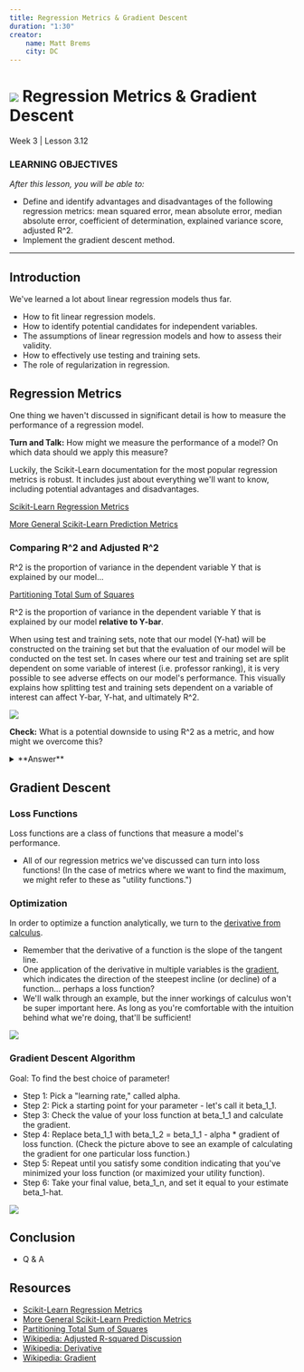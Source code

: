 ```yaml
---
title: Regression Metrics & Gradient Descent
duration: "1:30"
creator:
    name: Matt Brems
    city: DC
---
```


# ![](https://ga-dash.s3.amazonaws.com/production/assets/logo-9f88ae6c9c3871690e33280fcf557f33.png) Regression Metrics & Gradient Descent
Week 3 | Lesson 3.12

### LEARNING OBJECTIVES
*After this lesson, you will be able to:*
- Define and identify advantages and disadvantages of the following regression metrics: mean squared error, mean absolute error, median absolute error, coefficient of determination, explained variance score, adjusted R^2.
- Implement the gradient descent method.

---

## Introduction
We've learned a lot about linear regression models thus far.
- How to fit linear regression models.
- How to identify potential candidates for independent variables.
- The assumptions of linear regression models and how to assess their validity.
- How to effectively use testing and training sets.
- The role of regularization in regression.

## Regression Metrics
One thing we haven't discussed in significant detail is how to measure the performance of a regression model.

**Turn and Talk:** How might we measure the performance of a model? On which data should we apply this measure?

Luckily, the Scikit-Learn documentation for the most popular regression metrics is robust. It includes just about everything we'll want to know, including potential advantages and disadvantages.

[Scikit-Learn Regression Metrics](http://scikit-learn.org/stable/modules/model_evaluation.html#regression-metrics)

[More General Scikit-Learn Prediction Metrics](http://scikit-learn.org/stable/modules/model_evaluation.html#model-evaluation)

### Comparing R^2 and Adjusted R^2

R^2 is the proportion of variance in the dependent variable Y that is explained by our model...

[Partitioning Total Sum of Squares](https://en.wikipedia.org/wiki/Partition_of_sums_of_squares#Proof)

R^2 is the proportion of variance in the dependent variable Y that is explained by our model **relative to Y-bar**.

When using test and training sets, note that our model (Y-hat) will be constructed on the training set but that the evaluation of our model will be conducted on the test set. In cases where our test and training set are split dependent on some variable of interest (i.e. professor ranking), it is very possible to see adverse effects on our model's performance. This visually explains how splitting test and training sets dependent on a variable of interest can affect Y-bar, Y-hat, and ultimately R^2.

![](regression-with-dependent-test-train-sets.jpg)

**Check:** What is a potential downside to using R^2 as a metric, and how might we overcome this?

<details><summary> **Answer**
</summary>
- In order to overcome the fact that R^2 will not decrease if you include another variable, use adjusted R^2 instead.
- R^2_adj = (MSReg / MST) = 1 - (MSError / MST)
- [Adjusted R-squared Discussion](https://en.wikipedia.org/wiki/Coefficient_of_determination#Adjusted_R2)
</details>

## Gradient Descent

### Loss Functions
Loss functions are a class of functions that measure a model's performance.

- All of our regression metrics we've discussed can turn into loss functions! (In the case of metrics where we want to find the maximum, we might refer to these as "utility functions.")

### Optimization
In order to optimize a function analytically, we turn to the [derivative from calculus](https://en.wikipedia.org/wiki/Derivative).
- Remember that the derivative of a function is the slope of the tangent line.
- One application of the derivative in multiple variables is the [gradient](https://en.wikipedia.org/wiki/Gradient), which indicates the direction of the steepest incline (or decline) of a function... perhaps a loss function?
- We'll walk through an example, but the inner workings of calculus won't be super important here. As long as you're comfortable with the intuition behind what we're doing, that'll be sufficient!

![](derivation-of-gradient-descent-for-beta1-with-MSE-loss-function.jpg)

### Gradient Descent Algorithm
Goal: To find the best choice of parameter!

- Step 1: Pick a "learning rate," called alpha.
- Step 2: Pick a starting point for your parameter - let's call it beta_1_1.
- Step 3: Check the value of your loss function at beta_1_1 and calculate the gradient.
- Step 4: Replace beta_1_1 with beta_1_2 = beta_1_1 - alpha * gradient of loss function. (Check the picture above to see an example of calculating the gradient for one particular loss function.)
- Step 5: Repeat until you satisfy some condition indicating that you've minimized your loss function (or maximized your utility function).
- Step 6: Take your final value, beta_1_n, and set it equal to your estimate beta_1-hat.

![](gradient-descent-visual.jpg)

## Conclusion
- Q & A


## Resources
- [Scikit-Learn Regression Metrics](http://scikit-learn.org/stable/modules/model_evaluation.html#regression-metrics)
- [More General Scikit-Learn Prediction Metrics](http://scikit-learn.org/stable/modules/model_evaluation.html#model-evaluation)
- [Partitioning Total Sum of Squares](https://en.wikipedia.org/wiki/Partition_of_sums_of_squares#Proof)
- [Wikipedia: Adjusted R-squared Discussion](https://en.wikipedia.org/wiki/Coefficient_of_determination#Adjusted_R2)
- [Wikipedia: Derivative](https://en.wikipedia.org/wiki/Derivative)
- [Wikipedia: Gradient](https://en.wikipedia.org/wiki/Gradient)
